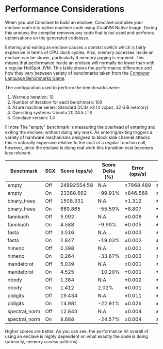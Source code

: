 # Performance Considerations

When you use Conclave to build an enclave, Conclave compiles your enclave code into native machine code using GraalVM Native Image. 
During this process the compiler removes any code that is not used and performs optimisations on the generated codebase.

Entering and exiting an enclave causes a context switch which is fairly expensive in terms of CPU clock cycles.
Also, memory accesses inside an enclave can be slower, particularly if memory paging is required.
This means that performance inside an enclave will normally be lower than with a regular HotSpot JVM. This table shows 
the performance difference and how they vary between variety of benchmarks taken from the 
[Computer Language Benchmarks Game](https://salsa.debian.org/benchmarksgame-team/benchmarksgame/).

The configuration used to perform the benchmarks were:
1) Warmup iteration: 10 
2) Number of iteration for each benchmark: 100
3) Azure machine series: Standard DC4s v3 (4 vcpus, 32 GiB memory)
4) Operating systems: Ubuntu 20.04.5 LTS 
5) Conclave version: 1.4

!!! note
	The "empty" benchmark is measuring the overhead of entering and exiting the enclave, without doing any
	work. As entering/exiting triggers a variety of hardware mechanisms designed to block side channel attacks this is
	naturally expensive relative to the cost of a regular function call, however, once the enclave is doing real work
	this transition cost becomes less relevant.

| Benchmark    | SGX   | Score (ops/s) | Score Delta (%) | Error (ops/s)  | Error (%) |
|--------------|-------|---------------|-----------------|----------------|-----------|
| empty        | 	Off	| 24892554.58	| N.A.            | ±7868.489      | ±0.03%    |
| empty        | 	On	| 23388.662	    | -99.91%         | ±846.568	   | ±3.62%    |
| binary_trees | 	Off	| 1508.331		| N.A.            | ±1.312	       | ±0.09%    |  
| binary_trees | 	On	| 669.865	    | -55.59%         | ±8.807	       | ±1.31%    |
| fannkuch     | 	Off	| 5.092		    | N.A.            | ±0.008	       | ±0.16%    |
| fannkuch     | 	On	| 4.588	        | -9.90%          | ±0.005	       | ±0.11%    |
| fasta        | 	Off	| 3.516	        | N.A.            | ±0.003	       | ±0.09%    |
| fasta        | 	On	| 2.847	        | -19.03%         | ±0.002	       | ±0.07%    |
| himeno       | 	Off	| 0.398	        | N.A.            | ±0.001	       | ±0.25%    |
| himeno       | 	On	| 0.264	        | -33.67%         | ±0.003	       | ±1.14%    |
| mandelbrot   | 	Off	| 5.039	        | N.A.            | ±0.001	       | ±0.02%    |
| mandelbrot   | 	On	| 4.525	        | -10.20%	      | ±0.001	       | ±0.02%    |
| nbody        | 	Off	| 1.384	        | N.A.            | ±0.002	       | ±0.14%    |
| nbody        | 	On	| 1.412	        | 2.02%	          | ±0.001	       | ±0.07%    |
| pidigits     | 	Off	| 19.434	    | N.A.            | ±0.011	       | ±0.06%    |
| pidigits     | 	On	| 14.981	    | -22.91%	      | ±0.026	       | ±0.17%    |
| spectral_norm| 	Off	| 12.843		| N.A.            | ±0.004	       | ±0.03%    |
| spectral_norm| 	On	| 9.688	        | -24.57%	      | ±0.004	       | ±0.04%    |

Higher scores are better. As you can see, the performance hit overall of 
using an enclave is highly dependent on what exactly the code is doing 
(primarily, memory access patterns).
